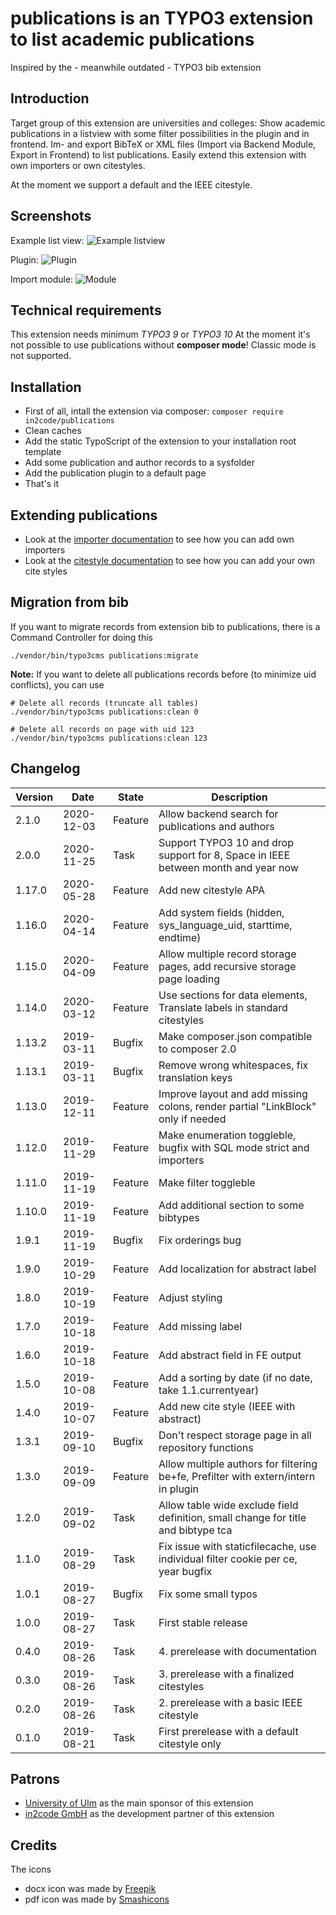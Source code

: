 # publications is an TYPO3 extension to list academic publications

Inspired by the - meanwhile outdated - TYPO3 bib extension



## Introduction

Target group of this extension are universities and colleges:
Show academic publications in a listview with some filter possibilities in the plugin and in frontend.
Im- and export BibTeX or XML files (Import via Backend Module, Export in Frontend) to list publications.
Easily extend this extension with own importers or own citestyles. 

At the moment we support a default and the IEEE citestyle.



## Screenshots

Example list view:
![Example listview](Documentation/Images/screenshot_frontend_listview.png "Listview")

Plugin:
![Plugin](Documentation/Images/screenshot_backend_plugin.png "Plugin")

Import module:
![Module](Documentation/Images/screenshot_backend_module.png "Module")



## Technical requirements

This extension needs minimum *TYPO3 9* or *TYPO3 10*
At the moment it's not possible to use publications without **composer mode**! Classic mode is not supported.



## Installation

* First of all, intall the extension via composer: `composer require in2code/publications`
* Clean caches
* Add the static TypoScript of the extension to your installation root template
* Add some publication and author records to a sysfolder
* Add the publication plugin to a default page 
* That's it



## Extending publications

* Look at the [importer documentation](Documentation/Importer.md) to see how you can add own importers
* Look at the [citestyle documentation](Documentation/Citestyles.md) to see how you can add your own cite styles



## Migration from bib

If you want to migrate records from extension bib to publications, there is a Command Controller for doing this

```
./vendor/bin/typo3cms publications:migrate
```

**Note:** If you want to delete all publications records before (to minimize uid conflicts), you can use

```
# Delete all records (truncate all tables)
./vendor/bin/typo3cms publications:clean 0

# Delete all records on page with uid 123
./vendor/bin/typo3cms publications:clean 123
```



## Changelog

| Version    | Date       | State      | Description                                                                        |
| ---------- | ---------- | ---------- | ---------------------------------------------------------------------------------- |
| 2.1.0      | 2020-12-03 | Feature    | Allow backend search for publications and authors                                  |
| 2.0.0      | 2020-11-25 | Task       | Support TYPO3 10 and drop support for 8, Space in IEEE between month and year now  |
| 1.17.0     | 2020-05-28 | Feature    | Add new citestyle APA                                                              |
| 1.16.0     | 2020-04-14 | Feature    | Add system fields (hidden, sys_language_uid, starttime, endtime)                   |
| 1.15.0     | 2020-04-09 | Feature    | Allow multiple record storage pages, add recursive storage page loading            |
| 1.14.0     | 2020-03-12 | Feature    | Use sections for data elements, Translate labels in standard citestyles            |
| 1.13.2     | 2019-03-11 | Bugfix     | Make composer.json compatible to composer 2.0                                      |
| 1.13.1     | 2019-03-11 | Bugfix     | Remove wrong whitespaces, fix translation keys                                     |
| 1.13.0     | 2019-12-11 | Feature    | Improve layout and add missing colons, render partial "LinkBlock" only if needed   |
| 1.12.0     | 2019-11-29 | Feature    | Make enumeration toggleble, bugfix with SQL mode strict and importers              |
| 1.11.0     | 2019-11-19 | Feature    | Make filter toggleble                                                              |
| 1.10.0     | 2019-11-19 | Feature    | Add additional section to some bibtypes                                            |
| 1.9.1      | 2019-11-19 | Bugfix     | Fix orderings bug                                                                  |
| 1.9.0      | 2019-10-29 | Feature    | Add localization for abstract label                                                |
| 1.8.0      | 2019-10-19 | Feature    | Adjust styling                                                                     |
| 1.7.0      | 2019-10-18 | Feature    | Add missing label                                                                  |
| 1.6.0      | 2019-10-18 | Feature    | Add abstract field in FE output                                                    |
| 1.5.0      | 2019-10-08 | Feature    | Add a sorting by date (if no date, take 1.1.currentyear)                           |
| 1.4.0      | 2019-10-07 | Feature    | Add new cite style (IEEE with abstract)                                            |
| 1.3.1      | 2019-09-10 | Bugfix     | Don't respect storage page in all repository functions                             |
| 1.3.0      | 2019-09-09 | Feature    | Allow multiple authors for filtering be+fe, Prefilter with extern/intern in plugin |
| 1.2.0      | 2019-09-02 | Task       | Allow table wide exclude field definition, small change for title and bibtype tca  |
| 1.1.0      | 2019-08-29 | Task       | Fix issue with staticfilecache, use individual filter cookie per ce, year bugfix   |
| 1.0.1      | 2019-08-27 | Bugfix     | Fix some small typos                                                               |
| 1.0.0      | 2019-08-27 | Task       | First stable release                                                               |
| 0.4.0      | 2019-08-26 | Task       | 4. prerelease with documentation                                                   |
| 0.3.0      | 2019-08-26 | Task       | 3. prerelease with a finalized citestyles                                          |
| 0.2.0      | 2019-08-26 | Task       | 2. prerelease with a basic IEEE citestyle                                          |
| 0.1.0      | 2019-08-21 | Task       | First prerelease with a default citestyle only                                     |



## Patrons

* <a href="https://www.uni-ulm.de" target="_blank">University of Ulm</a> as the main sponsor of this extension
* <a href="https://www.in2code.de" target="_blank" title="Wir leben TYPO3">in2code GmbH</a> as the development partner of this extension


## Credits 

The icons 
* docx icon was made by <a href="https://www.flaticon.com/authors/freepik" title="Freepik">Freepik</a> 
* pdf icon was  made by <a href="https://www.flaticon.com/authors/smashicons" title="Smashicons">Smashicons</a>
